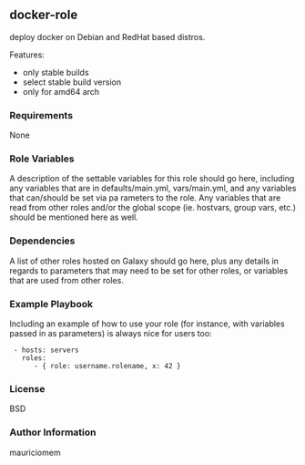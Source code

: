 ## docker-role

deploy docker on Debian and RedHat based distros.
 
Features:

  - only stable builds
  - select stable build version
  - only for amd64 arch

### Requirements

None
 
### Role Variables

A description of the settable variables for this role should go here, including any variables that are in defaults/main.yml, vars/main.yml, and any variables that can/should be set via pa    rameters to the role. Any variables that are read from other roles and/or the global scope (ie. hostvars, group vars, etc.) should be mentioned here as well. 

### Dependencies

A list of other roles hosted on Galaxy should go here, plus any details in regards to parameters that may need to be set for other roles, or variables that are used from other roles.

### Example Playbook
Including an example of how to use your role (for instance, with variables passed in as parameters) is always nice for users too:
 
     - hosts: servers
       roles: 
          - { role: username.rolename, x: 42 }
       
### License

BSD
 
### Author Information

mauriciomem
